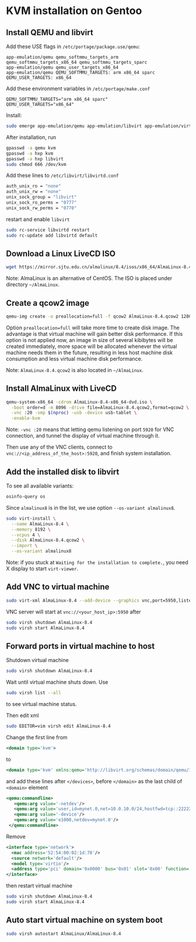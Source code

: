# KVM installation on Gentoo

## Install QEMU and libvirt

Add these USE flags in `/etc/portage/package.use/qemu`:

```
app-emulation/qemu qemu_softmmu_targets_arm qemu_softmmu_targets_x86_64 qemu_softmmu_targets_sparc
app-emulation/qemu qemu_user_targets_x86_64
app-emulation/qemu QEMU_SOFTMMU_TARGETS: arm x86_64 sparc QEMU_USER_TARGETS: x86_64
```

Add these environment variables in `/etc/portage/make.conf`

```
QEMU_SOFTMMU_TARGETS="arm x86_64 sparc"
QEMU_USER_TARGETS="x86_64"
```

Install:

```bash
sudo emerge app-emulation/qemu app-emulation/libvirt app-emulation/virt-manager app-emulation/virt-viewer
```

After installation, run

```bash
gpasswd -a qemu kvm
gpasswd -a hxp kvm
gpasswd -a hxp libvirt
sudo chmod 666 /dev/kvm
```

Add these lines to `/etc/libvirt/libvirtd.conf`

```bash
auth_unix_ro = "none"
auth_unix_rw = "none"
unix_sock_group = "libvirt"
unix_sock_ro_perms = "0777"
unix_sock_rw_perms = "0770"
```

restart and enable `libvirt`

```bash
sudo rc-service libvirtd restart
sudo rc-update add libvirtd default
```

## Download a Linux LiveCD ISO

```bash
wget https://mirror.sjtu.edu.cn/almalinux/8.4/isos/x86_64/AlmaLinux-8.4-x86_64-dvd.iso
```

Note: AlmaLinux is an alternative of CentOS. The ISO is placed under directory `~/AlmaLinux`.

## Create a qcow2 image

```bash
qemu-img create -o preallocation=full -f qcow2 AlmaLinux-8.4.qcow2 128G
```

Option `preallocation=full` will take more time to create disk image. The advantage is that virtual machine will gain better disk performance. If this option is not applied now, an image in size of several kibibytes will be created immediately, more space will be allocated whenever the virtual machine needs them in the future, resulting in less host machine disk consumption and less virtual machine disk performance.

Note: `AlmaLinux-8.4.qcow2` is also located in `~/AlmaLinux`.

## Install AlmaLinux with LiveCD

```bash
qemu-system-x86_64 -cdrom AlmaLinux-8.4-x86_64-dvd.iso \
  -boot order=d -m 8096 -drive file=AlmaLinux-8.4.qcow2,format=qcow2 \
  -vnc :20 -smp $(nproc) -usb -device usb-tablet \
  -enable-kvm
```

Note: `-vnc :20` means that letting qemu listening on port `5920` for VNC connection, and tunnel the display of virtual machine through it. 

Then use any of the VNC clients, connect to `vnc://<ip_address_of_the_host>:5920`, and finish system installation.

## Add the installed disk to libvirt

To see all available variants:

```bash
osinfo-query os
```

Since `almalinux8` is in the list, we use option `--os-variant almalinux8`.

```bash
sudo virt-install \
  --name AlmaLinux-8.4 \
  --memory 8192 \
  --vcpus 4 \
  --disk AlmaLinux-8.4.qcow2 \
  --import \
  --os-variant almalinux8
```

Note: if you stuck at `Waiting for the installation to complete.`, you need X display to start `virt-viewer`.

## Add VNC to virtual machine

```bash
sudo virt-xml AlmaLinux-8.4 --add-device --graphics vnc,port=5950,listen=0.0.0.0
```

VNC server will start at `vnc://<your_host_ip>:5950` after

```bash
sudo virsh shutdown AlmaLinux-8.4
sudo virsh start AlmaLinux-8.4
```

## Forward ports in virtual machine to host

Shutdown virtual machine

```bash
sudo virsh shutdown AlmaLinux-8.4
```

Wait until virtual machine shuts down. Use

```bash
sudo virsh list --all
```

to see virtual machine status.

Then edit xml

```bash
sudo EDITOR=vim virsh edit AlmaLinux-8.4
```

Change the first line from

```xml
<domain type='kvm'>
```

to

```xml
<domain type='kvm' xmlns:qemu='http://libvirt.org/schemas/domain/qemu/1.0'>
```

and add these lines after `</devices>`, before `</domain>` as the last child of `<domain>` element

```xml
<qemu:commandline>
   <qemu:arg value='-netdev'/>
   <qemu:arg value='user,id=mynet.0,net=10.0.10.0/24,hostfwd=tcp::22222-:22,hostfwd=tcp::8000-:8000'/>
   <qemu:arg value='-device'/>
   <qemu:arg value='e1000,netdev=mynet.0'/>
 </qemu:commandline>
```

Remove

```xml
<interface type='network'>
  <mac address='52:54:00:02:1d:78'/>
  <source network='default'/>
  <model type='virtio'/>
  <address type='pci' domain='0x0000' bus='0x01' slot='0x00' function='0x0'/>
</interface>
```

then restart virtual machine

```bash
sudo virsh shutdown AlmaLinux-8.4
sudo virsh start AlmaLinux-8.4
```

## Auto start virtual machine on system boot

```bash
sudo virsh autostart AlmaLinux/AlmaLinux-8.4
```

